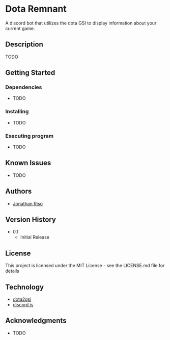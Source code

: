 # Dota Remnant

A discord bot that utilizes the dota GSI to display information about your current game.

## Description

TODO

## Getting Started

### Dependencies

* TODO

### Installing

* TODO

### Executing program

* TODO

## Known Issues

* TODO

## Authors

* [Jonathan Riso](https://github.com/Jonathan-Riso)

## Version History

* 0.1
    * Initial Release

## License

This project is licensed under the MIT License - see the LICENSE.md file for details

## Technology

* [dota2gsi](https://github.com/osztenkurden/dota2gsi)
* [discord.js](https://discord.js.org/)

## Acknowledgments

* TODO